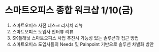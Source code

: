 # 스마트오피스 종합 워크샵 1/10(금)

1. 스마트오피스 사전 데스크 리서치 리뷰
2. 스마트오피스 도입사 인터뷰 리뷰
3. SK플래닛 스마트오피스 사업 추진시 가능성 있는 솔루션과 접근 방법
4. 스마트오피스 도입사들의 Needs 및 Painpoint 기반으로 솔루션 차별화 방안
